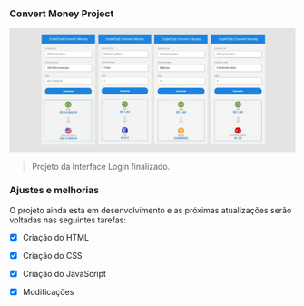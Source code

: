 ### Convert Money Project

<img src="./assets/assets/convert-currency.jpg" alt="convert currency interface">

> Projeto da Interface Login finalizado.

### Ajustes e melhorias

O projeto ainda está em desenvolvimento e as próximas atualizações serão voltadas nas seguintes tarefas:

- [x] Criação do HTML
- [x] Criação do CSS
- [x] Criação do JavaScript 
- [x] Modificações









